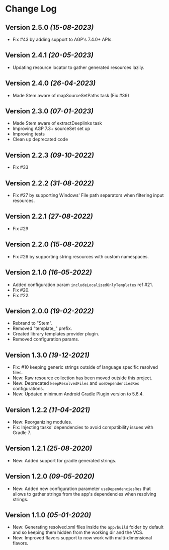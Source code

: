 Change Log
==========

Version 2.5.0 *(15-08-2023)*
---

* Fix #43 by adding support to AGP's 7.4.0+ APIs.

Version 2.4.1 *(20-05-2023)*
---

* Updating resource locator to gather generated resources lazily.

Version 2.4.0 *(26-04-2023)*
---

* Made Stem aware of mapSourceSetPaths task (Fix #39)

Version 2.3.0 *(07-01-2023)*
---

* Made Stem aware of extractDeeplinks task
* Improving AGP 7.3+ sourceSet set up
* Improving tests
* Clean up deprecated code

Version 2.2.3 *(09-10-2022)*
---

* Fix #33

Version 2.2.2 *(31-08-2022)*
---

* Fix #27 by supporting Windows' File path separators when filtering input resources.

Version 2.2.1 *(27-08-2022)*
---

* Fix #29

Version 2.2.0 *(15-08-2022)*
---

* Fix #26 by supporting string resources with custom namespaces.

Version 2.1.0 *(16-05-2022)*
---

* Added configuration param `includeLocalizedOnlyTemplates` ref #21.
* Fix #20.
* Fix #22.

Version 2.0.0 *(19-02-2022)*
---

* Rebrand to "Stem".
* Removed "template_" prefix.
* Created library templates provider plugin.
* Removed configuration params.

Version 1.3.0 *(19-12-2021)*
---

* Fix: #10 keeping generic strings outside of language specific resolved files.
* New: Raw resource collection has been moved outside this project.
* New: Deprecated `keepResolvedFiles` and `useDependenciesRes` configurations.
* New: Updated minimum Android Gradle Plugin version to 5.6.4.

Version 1.2.2 *(11-04-2021)*
---

* New: Reorganizing modules.
* Fix: Injecting tasks' dependencies to avoid compatibility issues with Gradle 7.

Version 1.2.1 *(25-08-2020)*
---

* New: Added support for gradle generated strings.

Version 1.2.0 *(09-05-2020)*
---

* New: Added new configuration parameter `useDependenciesRes` that allows to gather strings from the app's dependencies
  when resolving strings.

Version 1.1.0 *(05-01-2020)*
---

* New: Generating resolved.xml files inside the `app/build` folder by default and so keeping them hidden from the
  working dir and the VCS.
* New: Improved flavors support to now work with multi-dimensional flavors.